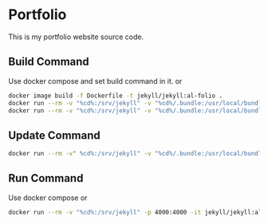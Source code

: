 # Portfolio

This is my portfolio website source code.

## Build Command

Use docker compose and set build command in it.
or

```bash
docker image build -f Dockerfile -t jekyll/jekyll:al-folio .
docker run --rm -v "%cd%:/srv/jekyll" -v "%cd%/.bundle:/usr/local/bundle" jekyll/jekyll:al-folio bundle install
docker run --rm -v "%cd%:/srv/jekyll" -v "%cd%/.bundle:/usr/local/bundle" jekyll/jekyll:al-folio jekyll build
```

## Update Command

```bash
docker run --rm -v" %cd%:/srv/jekyll" -v "%cd%/.bundle:/usr/local/bundle" jekyll/jekyll:al-folio bundle update
```

## Run Command

Use docker compose
or
```bash
docker run --rm -v "%cd%:/srv/jekyll" -p 4000:4000 -it jekyll/jekyll:al-folio jekyll serve
```
